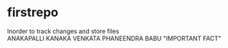 # firstrepo
Inorder to track changes and store files                                                                                                                                         
ANAKAPALLI KANAKA VENKATA PHANEENDRA BABU 
"IMPORTANT FACT"
